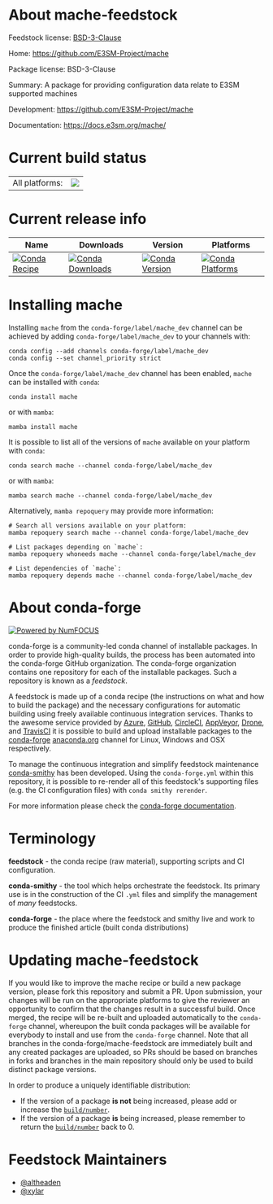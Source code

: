 About mache-feedstock
=====================

Feedstock license: [BSD-3-Clause](https://github.com/conda-forge/mache-feedstock/blob/main/LICENSE.txt)

Home: https://github.com/E3SM-Project/mache

Package license: BSD-3-Clause

Summary: A package for providing configuration data relate to E3SM supported machines

Development: https://github.com/E3SM-Project/mache

Documentation: https://docs.e3sm.org/mache/

Current build status
====================


<table><tr><td>All platforms:</td>
    <td>
      <a href="https://dev.azure.com/conda-forge/feedstock-builds/_build/latest?definitionId=13912&branchName=main">
        <img src="https://dev.azure.com/conda-forge/feedstock-builds/_apis/build/status/mache-feedstock?branchName=main">
      </a>
    </td>
  </tr>
</table>

Current release info
====================

| Name | Downloads | Version | Platforms |
| --- | --- | --- | --- |
| [![Conda Recipe](https://img.shields.io/badge/recipe-mache-green.svg)](https://anaconda.org/conda-forge/mache) | [![Conda Downloads](https://img.shields.io/conda/dn/conda-forge/mache.svg)](https://anaconda.org/conda-forge/mache) | [![Conda Version](https://img.shields.io/conda/vn/conda-forge/mache.svg)](https://anaconda.org/conda-forge/mache) | [![Conda Platforms](https://img.shields.io/conda/pn/conda-forge/mache.svg)](https://anaconda.org/conda-forge/mache) |

Installing mache
================

Installing `mache` from the `conda-forge/label/mache_dev` channel can be achieved by adding `conda-forge/label/mache_dev` to your channels with:

```
conda config --add channels conda-forge/label/mache_dev
conda config --set channel_priority strict
```

Once the `conda-forge/label/mache_dev` channel has been enabled, `mache` can be installed with `conda`:

```
conda install mache
```

or with `mamba`:

```
mamba install mache
```

It is possible to list all of the versions of `mache` available on your platform with `conda`:

```
conda search mache --channel conda-forge/label/mache_dev
```

or with `mamba`:

```
mamba search mache --channel conda-forge/label/mache_dev
```

Alternatively, `mamba repoquery` may provide more information:

```
# Search all versions available on your platform:
mamba repoquery search mache --channel conda-forge/label/mache_dev

# List packages depending on `mache`:
mamba repoquery whoneeds mache --channel conda-forge/label/mache_dev

# List dependencies of `mache`:
mamba repoquery depends mache --channel conda-forge/label/mache_dev
```


About conda-forge
=================

[![Powered by
NumFOCUS](https://img.shields.io/badge/powered%20by-NumFOCUS-orange.svg?style=flat&colorA=E1523D&colorB=007D8A)](https://numfocus.org)

conda-forge is a community-led conda channel of installable packages.
In order to provide high-quality builds, the process has been automated into the
conda-forge GitHub organization. The conda-forge organization contains one repository
for each of the installable packages. Such a repository is known as a *feedstock*.

A feedstock is made up of a conda recipe (the instructions on what and how to build
the package) and the necessary configurations for automatic building using freely
available continuous integration services. Thanks to the awesome service provided by
[Azure](https://azure.microsoft.com/en-us/services/devops/), [GitHub](https://github.com/),
[CircleCI](https://circleci.com/), [AppVeyor](https://www.appveyor.com/),
[Drone](https://cloud.drone.io/welcome), and [TravisCI](https://travis-ci.com/)
it is possible to build and upload installable packages to the
[conda-forge](https://anaconda.org/conda-forge) [anaconda.org](https://anaconda.org/)
channel for Linux, Windows and OSX respectively.

To manage the continuous integration and simplify feedstock maintenance
[conda-smithy](https://github.com/conda-forge/conda-smithy) has been developed.
Using the ``conda-forge.yml`` within this repository, it is possible to re-render all of
this feedstock's supporting files (e.g. the CI configuration files) with ``conda smithy rerender``.

For more information please check the [conda-forge documentation](https://conda-forge.org/docs/).

Terminology
===========

**feedstock** - the conda recipe (raw material), supporting scripts and CI configuration.

**conda-smithy** - the tool which helps orchestrate the feedstock.
                   Its primary use is in the construction of the CI ``.yml`` files
                   and simplify the management of *many* feedstocks.

**conda-forge** - the place where the feedstock and smithy live and work to
                  produce the finished article (built conda distributions)


Updating mache-feedstock
========================

If you would like to improve the mache recipe or build a new
package version, please fork this repository and submit a PR. Upon submission,
your changes will be run on the appropriate platforms to give the reviewer an
opportunity to confirm that the changes result in a successful build. Once
merged, the recipe will be re-built and uploaded automatically to the
`conda-forge` channel, whereupon the built conda packages will be available for
everybody to install and use from the `conda-forge` channel.
Note that all branches in the conda-forge/mache-feedstock are
immediately built and any created packages are uploaded, so PRs should be based
on branches in forks and branches in the main repository should only be used to
build distinct package versions.

In order to produce a uniquely identifiable distribution:
 * If the version of a package **is not** being increased, please add or increase
   the [``build/number``](https://docs.conda.io/projects/conda-build/en/latest/resources/define-metadata.html#build-number-and-string).
 * If the version of a package **is** being increased, please remember to return
   the [``build/number``](https://docs.conda.io/projects/conda-build/en/latest/resources/define-metadata.html#build-number-and-string)
   back to 0.

Feedstock Maintainers
=====================

* [@altheaden](https://github.com/altheaden/)
* [@xylar](https://github.com/xylar/)

